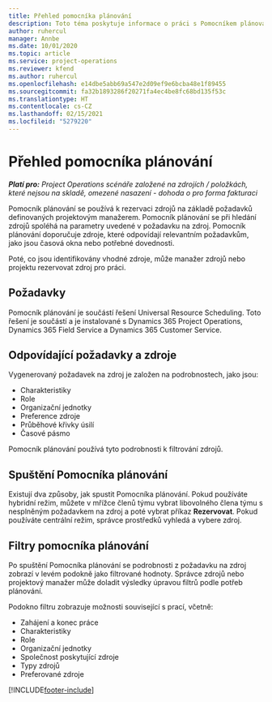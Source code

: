```yaml
---
title: Přehled pomocníka plánování
description: Toto téma poskytuje informace o práci s Pomocníkem plánování při rezervaci zdrojů.
author: ruhercul
manager: Annbe
ms.date: 10/01/2020
ms.topic: article
ms.service: project-operations
ms.reviewer: kfend
ms.author: ruhercul
ms.openlocfilehash: e14dbe5abb69a547e2d09ef9e6bcba48e1f89455
ms.sourcegitcommit: fa32b1893286f20271fa4ec4be8fc68bd135f53c
ms.translationtype: HT
ms.contentlocale: cs-CZ
ms.lasthandoff: 02/15/2021
ms.locfileid: "5279220"
---
```

# <a name="schedule-assistant-overview"></a>Přehled pomocníka plánování

_**Platí pro:** Project Operations scénáře založené na zdrojích / položkách, které nejsou na skladě, omezené nasazení - dohoda o pro forma fakturaci_

Pomocník plánování se používá k rezervaci zdrojů na základě požadavků definovaných projektovým manažerem. Pomocník plánování se při hledání zdrojů spoléhá na parametry uvedené v požadavku na zdroj. Pomocník plánování doporučuje zdroje, které odpovídají relevantním požadavkům, jako jsou časová okna nebo potřebné dovednosti.

Poté, co jsou identifikovány vhodné zdroje, může manažer zdrojů nebo projektu rezervovat zdroj pro práci.

## <a name="prerequisites"></a>Požadavky

Pomocník plánování je součástí řešení Universal Resource Scheduling. Toto řešení je součástí a je instalované s Dynamics 365 Project Operations, Dynamics 365 Field Service a Dynamics 365 Customer Service.

## <a name="matching-requirements-and-resources"></a>Odpovídající požadavky a zdroje

Vygenerovaný požadavek na zdroj je založen na podrobnostech, jako jsou:

-   Charakteristiky
-   Role
-   Organizační jednotky
-   Preference zdroje
-   Průběhové křivky úsilí
-   Časové pásmo

Pomocník plánování používá tyto podrobnosti k filtrování zdrojů.

## <a name="launch-the-schedule-assistant"></a>Spuštění Pomocníka plánování

Existují dva způsoby, jak spustit Pomocníka plánování. Pokud používáte hybridní režim, můžete v mřížce členů týmu vybrat libovolného člena týmu s nesplněným požadavkem na zdroj a poté vybrat příkaz **Rezervovat**. Pokud používáte centrální režim, správce prostředků vyhledá a vybere zdroj.

## <a name="schedule-assistant-filters"></a>Filtry pomocníka plánování

Po spuštění Pomocníka plánování se podrobnosti z požadavku na zdroj zobrazí v levém podokně jako filtrované hodnoty. Správce zdrojů nebo projektový manažer může doladit výsledky úpravou filtrů podle potřeb plánování.

Podokno filtru zobrazuje možnosti související s prací, včetně:

-   Zahájení a konec práce
-   Charakteristiky
-   Role
-   Organizační jednotky
-   Společnost poskytující zdroje
-   Typy zdrojů
-   Preferované zdroje


[!INCLUDE[footer-include](../includes/footer-banner.md)]